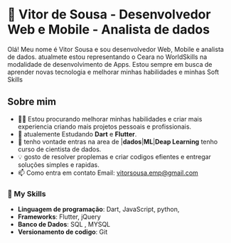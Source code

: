 # 👋 Vitor de Sousa - Desenvolvedor Web e Mobile - Analista de dados
<p>
  Olá! Meu nome é Vitor Sousa e sou desenvolvedor Web, Mobile e analista de dados.
  atualmete estou representando o Ceara no WorldSkills na modalidade de desenvolvimento de Apps.
  Estou sempre em busca de aprender novas tecnologia
  e melhorar minhas habilidades e minhas Soft Skills
</p>

## Sobre mim
- 👨‍💻 Estou procurando melhorar minhas habilidades e criar mais experiencia criando mais projetos pessoais e profissionais.
- 🌱 atualemente Estudando **Dart** e **Flutter**.
- 🔭 tenho vontade entras na area de |**dados**|**ML**|**Deap Learning** tenho curso de cientista de dados.
- 💡 gosto de resolver proplemas e criar codigos efientes e entregar soluções simples e rapidas.
- 📫 Como entra em contato Email: vitorsousa.emp@gmail.com

### 🚀 My Skills
- **Linguagem de programação**: Dart, JavaScript, python,
- **Frameworks**: Flutter, jQuery
- **Banco de Dados**: SQL , MYSQL
- **Versionamento de codigo**: Git 
